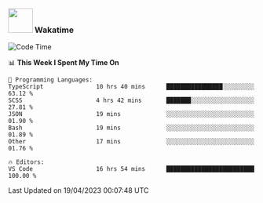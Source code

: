 ### <img src="https://media.giphy.com/media/VgCDAzcKvsR6OM0uWg/giphy.gif" width="50"> Wakatime

  <!--START_SECTION:waka-->
![Code Time](http://img.shields.io/badge/Code%20Time-1%2C374%20hrs%2035%20mins-blue)

📊 **This Week I Spent My Time On** 

```text
💬 Programming Languages: 
TypeScript               10 hrs 40 mins      ████████████████░░░░░░░░░   63.12 % 
SCSS                     4 hrs 42 mins       ███████░░░░░░░░░░░░░░░░░░   27.81 % 
JSON                     19 mins             ░░░░░░░░░░░░░░░░░░░░░░░░░   01.90 % 
Bash                     19 mins             ░░░░░░░░░░░░░░░░░░░░░░░░░   01.89 % 
Other                    17 mins             ░░░░░░░░░░░░░░░░░░░░░░░░░   01.76 % 

🔥 Editors: 
VS Code                  16 hrs 54 mins      █████████████████████████   100.00 % 
```


 Last Updated on 19/04/2023 00:07:48 UTC
<!--END_SECTION:waka-->
